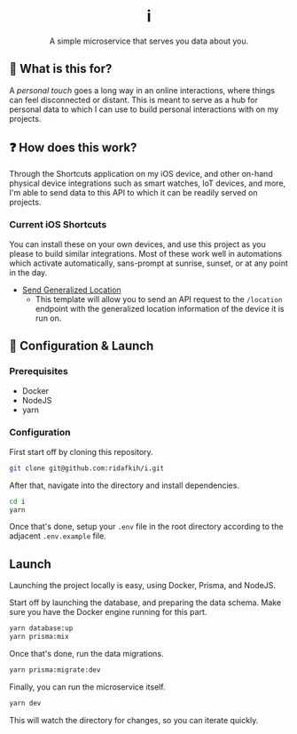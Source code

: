 <div align="center">
  <h1>i</h2>
  <p>A simple microservice that serves you data about you.</p>
</div>

## 🤔 What is this for?

A _personal touch_ goes a long way in an online interactions, where things can feel disconnected or distant. This is meant to serve as a hub for personal data to which I can use to build personal interactions with on my projects.

## ❓ How does this work?

Through the Shortcuts application on my iOS device, and other on-hand physical device integrations such as smart watches, IoT devices, and more, I'm able to send data to this API to which it can be readily served on projects.

### Current iOS Shortcuts

You can install these on your own devices, and use this project as you please to build similar integrations. Most of these work well in automations which activate automatically, sans-prompt at sunrise, sunset, or at any point in the day.

- [Send Generalized Location](https://www.icloud.com/shortcuts/a442d9d491f143e5902891af031f5e64)
  - This template will allow you to send an API request to the `/location` endpoint with the generalized location information of the device it is run on.

## 🔨 Configuration & Launch

### Prerequisites

- Docker
- NodeJS
- yarn

### Configuration

First start off by cloning this repository.

```bash
git clone git@github.com:ridafkih/i.git
```

After that, navigate into the directory and install dependencies.

```bash
cd i
yarn
```

Once that's done, setup your `.env` file in the root directory according to the adjacent `.env.example` file.

## Launch

Launching the project locally is easy, using Docker, Prisma, and NodeJS.

Start off by launching the database, and preparing the data schema. Make sure you have the Docker engine running for this part.

```bash
yarn database:up
yarn prisma:mix
```

Once that's done, run the data migrations.

```bash
yarn prisma:migrate:dev
```

Finally, you can run the microservice itself.

```bash
yarn dev
```

This will watch the directory for changes, so you can iterate quickly.
